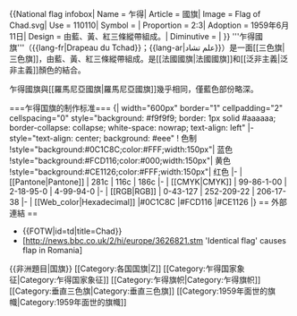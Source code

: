 {{National flag infobox|
Name = 乍得|
Article = 國旗|
Image = Flag of Chad.svg|
Use = 110110|
Symbol = |
Proportion = 2:3|
Adoption = 1959年6月11日|
Design = 由藍、黃、紅三條縱帶組成。|
Diminutive = |
}}
'''乍得國旗'''（{{lang-fr|Drapeau du Tchad}}；{{lang-ar|علم تشاد}}）是一面[[三色旗|三色旗]]，由藍、黃、紅三條縱帶組成。是[[法國國旗|法國國旗]]和[[泛非主義|泛非主義]]顏色的結合。

乍得國旗與[[羅馬尼亞國旗|羅馬尼亞國旗]]幾乎相同，僅藍色部份略深。

===乍得国旗的制作标准===
{| width="600px" border="1" cellpadding="2" cellspacing="0" style="background: #f9f9f9; border: 1px solid #aaaaaa; border-collapse: collapse; white-space: nowrap; text-align: left"
|- style="text-align: center; background: #eee"
! 色制
!style="background:#0C1C8C;color:#FFF;width:150px"| 蓝色
!style="background:#FCD116;color:#000;width:150px"| 黄色
!style="background:#CE1126;color:#FFF;width:150px"| 红色
|-
| [[Pantone|Pantone]]
| 281c
| 116c
| 186c
|-
| [[CMYK|CMYK]]
| 99-86-1-00
| 2-18-95-0
| 4-99-94-0
|-
| [[RGB|RGB]]
| 0-43-127
| 252-209-22
| 206-17-38
|-
| [[Web_color|Hexadecimal]]
|#0C1C8C
|#FCD116
|#CE1126
|}
== 外部連結 ==
* {{FOTW|id=td|title=Chad}}
* [http://news.bbc.co.uk/2/hi/europe/3626821.stm 'Identical flag' causes flap in Romania]

{{非洲題目|国旗}}
[[Category:各国国旗|Z]]
[[Category:乍得国家象征|Category:乍得国家象征]]
[[Category:乍得旗帜|Category:乍得旗帜]]
[[Category:垂直三色旗|Category:垂直三色旗]]
[[Category:1959年面世的旗幟|Category:1959年面世的旗幟]]